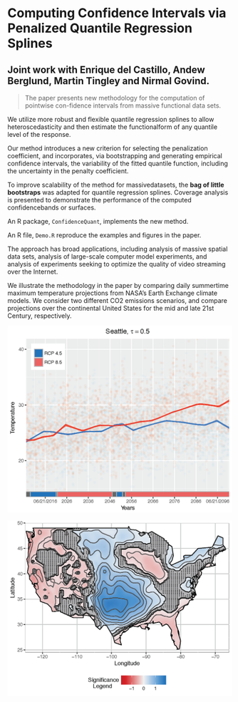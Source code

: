 # Computing Confidence Intervals via Penalized Quantile Regression Splines
## Joint work with Enrique del Castillo, Andew Berglund, Martin Tingley and Nirmal Govind.

> The paper presents new methodology for the computation of pointwise con-fidence intervals from massive functional data sets.

We utilize more robust and flexible quantile regression splines to allow heteroscedasticity and then estimate the functionalform of  any quantile level of the response. 

Our method introduces a  new criterion for selecting the penalization coefficient, and incorporates, via bootstrapping and generating empirical confidence intervals, the variability of the fitted quantile function, including the uncertainty in the penalty coefficient.  

To improve scalability of the method for massivedatasets, the __bag of little bootstraps__ was adapted for quantile regression splines.  Coverage analysis is presented to demonstrate the performance of the computed confidencebands or surfaces.  

An R package, `ConfidenceQuant`, implements the new method.  

An R file, `Demo.R` reproduce the examples and figures in the paper.

The approach has broad applications, including analysis of massive spatial data sets, analysis of large-scale computer model experiments, and analysis of experiments seeking to optimize the quality of video streaming over the Internet.  

We illustrate the methodology in the paper by comparing daily summertime maximum temperature projections from NASA’s Earth Exchange climate models. We consider two different CO2 emissions scenarios, and compare projections over the continental United States for the mid and late 21st Century, respectively.

![plot1](plots/T0_5.png)

![plot2](plots/USA0_5_50.png)
